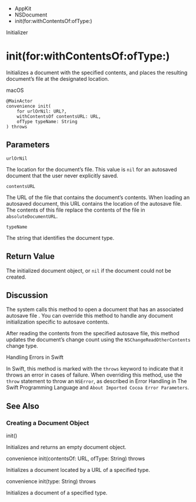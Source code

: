 

- AppKit
- NSDocument
-  init(for:withContentsOf:ofType:) 

Initializer

# init(for:withContentsOf:ofType:)

Initializes a document with the specified contents, and places the resulting document’s file at the designated location.

macOS

``` source
@MainActor
convenience init(
    for urlOrNil: URL?,
    withContentsOf contentsURL: URL,
    ofType typeName: String
) throws
```

## Parameters 

`urlOrNil`  

The location for the document’s file. This value is `nil` for an autosaved document that the user never explicitly saved.

`contentsURL`  

The URL of the file that contains the document’s contents. When loading an autosaved document, this URL contains the location of the autosave file. The contents of this file replace the contents of the file in `absoluteDocumentURL`.

`typeName`  

The string that identifies the document type.

## Return Value

The initialized document object, or `nil` if the document could not be created.

## Discussion

The system calls this method to open a document that has an associated autosave file . You can override this method to handle any document initialization specific to autosave contents.

After reading the contents from the specified autosave file, this method updates the document’s change count using the `NSChangeReadOtherContents` change type.

Handling Errors in Swift

In Swift, this method is marked with the `throws` keyword to indicate that it throws an error in cases of failure. When overriding this method, use the `throw` statement to throw an `NSError`, as described in Error Handling in The Swift Programming Language and `About Imported Cocoa Error Parameters`.

## See Also

### Creating a Document Object

init()

Initializes and returns an empty document object.

convenience init(contentsOf: URL, ofType: String) throws

Initializes a document located by a URL of a specified type.

convenience init(type: String) throws

Initializes a document of a specified type.


